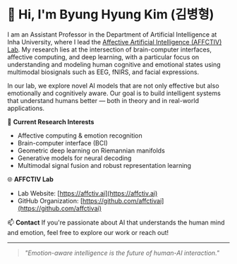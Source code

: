 # 👋 Hi, I'm Byung Hyung Kim (김병형)

I am an Assistant Professor in the Department of Artificial Intelligence at Inha University, where I lead the [Affective Artificial Intelligence (AFFCTIV) Lab](https://affctiv.ai). My research lies at the intersection of brain-computer interfaces, affective computing, and deep learning, with a particular focus on understanding and modeling human cognitive and emotional states using multimodal biosignals such as EEG, fNIRS, and facial expressions.

In our lab, we explore novel AI models that are not only effective but also emotionally and cognitively aware. Our goal is to build intelligent systems that understand humans better — both in theory and in real-world applications.

🔬 **Current Research Interests**
- Affective computing & emotion recognition  
- Brain-computer interface (BCI)  
- Geometric deep learning on Riemannian manifolds  
- Generative models for neural decoding  
- Multimodal signal fusion and robust representation learning  

🌐 **AFFCTIV Lab**
- Lab Website: [https://affctiv.ai](https://affctiv.ai)  
- GitHub Organization: [https://github.com/affctivai](https://github.com/affctivai)  

📫 **Contact**
If you're passionate about AI that understands the human mind and emotion, feel free to explore our work or reach out!

---

> *"Emotion-aware intelligence is the future of human-AI interaction."*  
